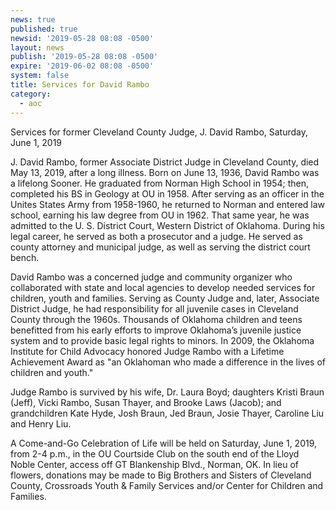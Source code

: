 ```yaml
---
news: true
published: true
newsid: '2019-05-28 08:08 -0500'
layout: news
publish: '2019-05-28 08:08 -0500'
expire: '2019-06-02 08:08 -0500'
system: false
title: Services for David Rambo
category:
  - aoc
---
```

Services for former Cleveland County Judge, J. David Rambo, Saturday, June 1, 2019

J. David Rambo, former Associate District Judge in Cleveland County, died May 13, 2019, after a long illness.  Born on June 13, 1936, David Rambo was a lifelong Sooner.  He graduated from Norman High School in 1954; then, completed his BS in Geology at OU in 1958.  After serving as an officer in the Unites States Army from 1958-1960, he returned to Norman and entered law school, earning his law degree from OU in 1962.  That same year, he was admitted to the U. S. District Court, Western District of Oklahoma. During his legal career, he served as both a prosecutor and a judge.  He served as county attorney and municipal judge, as well as serving the district court bench.

David Rambo was a concerned judge and community organizer who collaborated with state and local agencies to develop needed services for children, youth and families.  Serving as County Judge and, later, Associate District Judge, he had responsibility for all juvenile cases in Cleveland County through the 1960s.  Thousands of Oklahoma children and teens benefitted from his early efforts to improve Oklahoma’s juvenile justice system and to provide basic legal rights to minors. In 2009, the Oklahoma Institute for Child Advocacy honored Judge Rambo with a Lifetime Achievement Award as "an Oklahoman who made a difference in the lives of children and youth."

Judge Rambo is survived by his wife, Dr. Laura Boyd; daughters Kristi Braun (Jeff), Vicki Rambo, Susan Thayer, and Brooke Laws (Jacob); and grandchildren Kate Hyde, Josh Braun, Jed Braun, Josie Thayer, Caroline Liu and Henry Liu.

A Come-and-Go Celebration of Life will be held on Saturday, June 1, 2019, from 2-4 p.m., in the OU Courtside Club on the south end of the Lloyd Noble Center, access off GT Blankenship Blvd., Norman, OK.  In lieu of flowers, donations may be made to Big Brothers and Sisters of Cleveland County, Crossroads Youth & Family Services and/or Center for Children and Families.

